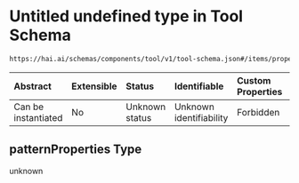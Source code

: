 # Untitled undefined type in Tool Schema

```txt
https://hai.ai/schemas/components/tool/v1/tool-schema.json#/items/properties/function/properties/parameters/properties/properties/patternProperties
```



| Abstract            | Extensible | Status         | Identifiable            | Custom Properties | Additional Properties | Access Restrictions | Defined In                                                                                                              |
| :------------------ | :--------- | :------------- | :---------------------- | :---------------- | :-------------------- | :------------------ | :---------------------------------------------------------------------------------------------------------------------- |
| Can be instantiated | No         | Unknown status | Unknown identifiability | Forbidden         | Allowed               | none                | [tool.schema.json\*](../../https:/hai.ai/schemas/=./schemas/components/tool/v1/tool.schema.json "open original schema") |

## patternProperties Type

unknown
